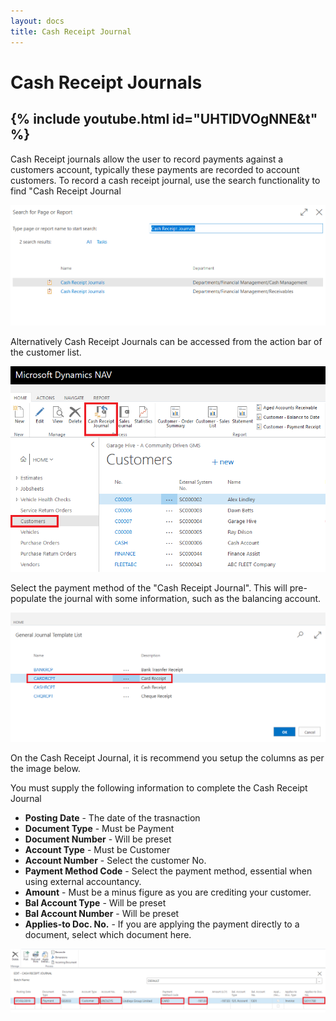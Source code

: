 ```yaml
---
layout: docs
title: Cash Receipt Journal
---
```

# Cash Receipt Journals

{% include youtube.html id="UHTlDVOgNNE&t" %}
---

Cash Receipt journals allow the user to record payments against a customers account, typically these payments are recorded to account customers. To record a cash receipt journal, use the search functionality to find "Cash Receipt Journal

![](media/garagehive-finance-cash-receipt-journal-search.png)

Alternatively Cash Receipt Journals can be accessed from the action bar of the customer list. 

![](media/garagehive-finance-cash-receipt-journal.png)

Select the payment method of the "Cash Receipt Journal". This will pre-populate the journal with some information, such as the balancing account.

![](media/garagehive-finance-cash-receipt-journal-template.png)

On the Cash Receipt Journal, it is recommend you setup the columns as per the image below. 

You must supply the following information to complete the Cash Receipt Journal

* **Posting Date** - The date of the trasnaction
* **Document Type** - Must be Payment
* **Document Number** - Will be preset
* **Account Type** - Must be Customer
* **Account Number** - Select the customer No.
* **Payment Method Code** - Select the payment method, essential when using external accountancy.
* **Amount** - Must be a minus figure as you are crediting your customer. 
* **Bal Account Type** - Will be preset
* **Bal Account Number** - Will be preset
* **Applies-to Doc. No.** - If you are applying the payment directly to a document, select which document here. 

![](media/garagehive-finance-cash-receipt-journal-line.png)



